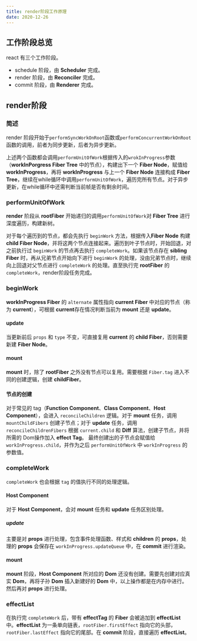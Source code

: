 ```yaml
---
title: render阶段工作原理
date: 2020-12-26
---
```


## 工作阶段总览
react 有三个工作阶段。
- schedule 阶段，由 **Scheduler** 完成。
- render 阶段，由 **Reconciler** 完成。
- commit 阶段，由 **Renderer** 完成。
## render阶段
### 简述
render 阶段开始于`performSyncWorkOnRoot`函数或`performConcurrentWorkOnRoot`函数的调用，前者为同步更新，后者为异步更新。

上述两个函数都会调用`performUnitOfWork`根据传入的`wrokInProgress`参数（**workInPorgress Fiber Tree** 中的节点），构建出下一个 **Fiber Node**，赋值给 **workInProgress**，再将 **workInProgress** 与上一个 **Fiber Node** 连接构成 **Fiber Tree**，继续在while循环中调用`performUnitOfWork`，遍历完所有节点。对于异步更新，在while循环中还需判断当前帧是否有剩余时间。
### performUnitOfWork
**render** 阶段从 **rootFiber** 开始递归的调用`performUnitOfWork`对 **Fiber Tree** 进行深度遍历，构建新树。

对于每个遍历到的节点，都会先执行 `beginWork` 方法，根据传入**Fiber Node** 构建 **child Fiber Node**，并将这两个节点连接起来。遍历到叶子节点时，开始回退，对之前执行过 `beginWork` 的节点再去执行 `completeWork`。如果该节点存在 **sibling Fiber** 时，再从兄弟节点开始向下进行 `beginWork` 的处理，没由兄弟节点时，继续向上回退对父节点进行 `completeWork` 的处理。直至执行完 **rootFiber** 的 `completeWork`，render阶段任务完成。

### beginWork
**workInProgress Fiber** 的 `alternate` 属性指向 **current Fiber** 中对应的节点（称为 **current**），可根据 **current**存在情况判断当前为 **mount** 还是 **update**。
#### update
当更新前后 `props` 和 `type` 不变，可直接复用 **current** 的 **child Fiber**，否则需要新建 **Fiber Node**。
#### mount
**mount** 时，除了 **rootFiber** 之外没有节点可以复用。需要根据 `Fiber.tag` 进入不同的创建逻辑，创建 **childFiber**。
#### 节点的创建
对于常见的 tag（**Function Component**、**Class Component**、**Host Component**），会进入 `reconcileChildren` 逻辑。对于 **mount** 任务，调用 `mountChildFibers` 创建子节点；对于 **update** 任务，调用 `reconcileChildrenFibers` 根据 `current.child` 和 **Diff** 算法，创建子节点，并将所需的 Dom操作加入 **effect Tag**。
最终创建出的子节点会赋值给 `workInProgress.child`，并作为之后 `performUnitOfWork` 中 `workInProgress` 的参数值。
### completeWork
`completeWork` 也会根据 `tag` 的值执行不同的处理逻辑。
#### Host Component
对于 **Host Component**，会对 **mount** 任务和 **update** 任务区别处理。
##### update
主要是对 **props** 进行处理，包含事件处理函数、样式和 **children** 的 **props**，处理的 **props** 会保存在 `workInProgress.updateQueue` 中，在 **commit** 进行渲染。
#### mount
**mount** 阶段，**Host Component** 所对应的 **Dom** 还没有创建。需要先创建对应真实 **Dom**，再将子孙 **Dom** 插入新建好的 **Dom** 中，以上操作都是在内存中进行。然后再对 **props** 进行处理。
### effectList
在执行完 `completeWork` 后，带有 **effectTag** 的 **Fiber** 会被追加到 **effectList** 中。**effectList** 为一条单向链表，`rootFiber.firstEffect` 指向它的头部，`rootFiber.lastEffect` 指向它的尾部。在 **commit** 阶段，直接遍历 **effectList**。
